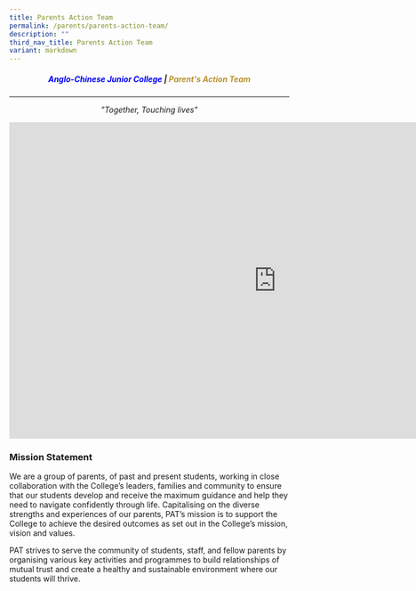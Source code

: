 ```yaml
---
title: Parents Action Team
permalink: /parents/parents-action-team/
description: ""
third_nav_title: Parents Action Team
variant: markdown
---
```

<h5 style="text-align:center;"><font color="#0100F5">Anglo-Chinese Junior College</font> |<font color="#B89130"> Parent's Action Team</font></h5>

***
_<center>"Together, Touching lives"</center>_


<iframe allowfullscreen="true" height="569" width="960" frameborder="0" src="https://docs.google.com/presentation/d/e/2PACX-1vQo2BQ6b3E4zLl1JOVegNueGGXDD2ua1k6uV2uyzDD3Ua1pq97DuL18ZBuQeAP6M665YoBcjzEihT4V/embed?start=false&amp;loop=false&amp;delayms=3000"></iframe>

### Mission Statement


We are a group of parents, of past and present students, working in close collaboration with the College’s leaders, families and community to ensure that our students develop and receive the maximum guidance and help they need to navigate confidently through life. Capitalising on the diverse strengths and experiences of our parents, PAT’s mission is to support the College to achieve the desired outcomes as set out in the College’s mission, vision and values.

PAT strives to serve the community of students, staff, and fellow parents by organising various key activities and programmes to build relationships of mutual trust and create a healthy and sustainable environment where our students will thrive.